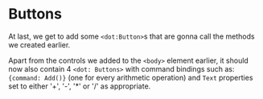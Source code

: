 # Buttons

At last, we get to add some `<dot:Button>`s that are gonna call the methods we created earlier.

Apart from the controls we added to the `<body>` element earlier, it should now also contain 4 `<dot: Buttons>` with
command bindings such as: `{command: Add()}` (one for every arithmetic operation) and `Text` properties set to either 
'+', '-', '*' or '/' as appropriate.